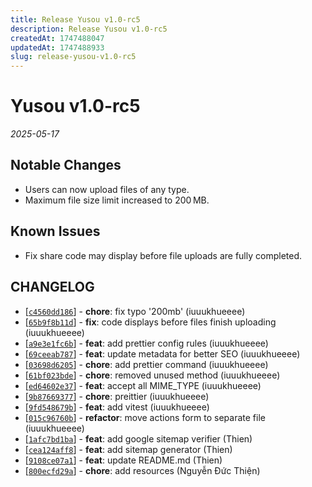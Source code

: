 ```yaml
---
title: Release Yusou v1.0-rc5
description: Release Yusou v1.0-rc5
createdAt: 1747488047
updatedAt: 1747488933
slug: release-yusou-v1.0-rc5
---
```


# Yusou v1.0-rc5

_2025-05-17_

## Notable Changes

- Users can now upload files of any type.
- Maximum file size limit increased to 200 MB.

## Known Issues

- Fix share code may display before file uploads are fully completed.

## CHANGELOG

- \[[`c4560dd186`](https://github.com/iuuukhueeee/Yusou/commit/c4560dd186)] - **chore**: fix typo '200mb' (iuuukhueeee)
- \[[`65b9f8b11d`](https://github.com/iuuukhueeee/Yusou/commit/65b9f8b11d)] - **fix**: code displays before files finish uploading (iuuukhueeee)
- \[[`a9e3e1fc6b`](https://github.com/iuuukhueeee/Yusou/commit/a9e3e1fc6b)] - **feat**: add prettier config rules (iuuukhueeee)
- \[[`69ceeab787`](https://github.com/iuuukhueeee/Yusou/commit/69ceeab787)] - **feat**: update metadata for better SEO (iuuukhueeee)
- \[[`03698d6205`](https://github.com/iuuukhueeee/Yusou/commit/03698d6205)] - **chore**: add prettier command (iuuukhueeee)
- \[[`61bf023bde`](https://github.com/iuuukhueeee/Yusou/commit/61bf023bde)] - **chore**: removed unused method (iuuukhueeee)
- \[[`ed64602e37`](https://github.com/iuuukhueeee/Yusou/commit/ed64602e37)] - **feat**: accept all MIME_TYPE (iuuukhueeee)
- \[[`9b87669377`](https://github.com/iuuukhueeee/Yusou/commit/9b87669377)] - **chore**: preittier (iuuukhueeee)
- \[[`9fd548679b`](https://github.com/iuuukhueeee/Yusou/commit/9fd548679b)] - **feat**: add vitest (iuuukhueeee)
- \[[`015c96760b`](https://github.com/iuuukhueeee/Yusou/commit/015c96760b)] - **refactor**: move actions form to separate file (iuuukhueeee)
- \[[`1afc7bd1ba`](https://github.com/iuuukhueeee/Yusou/commit/1afc7bd1ba)] - **feat**: add google sitemap verifier (Thien)
- \[[`cea124aff8`](https://github.com/iuuukhueeee/Yusou/commit/cea124aff8)] - **feat**: add sitemap generator (Thien)
- \[[`9108ce07a1`](https://github.com/iuuukhueeee/Yusou/commit/9108ce07a1)] - **feat**: update README.md (Thien)
- \[[`800ecfd29a`](https://github.com/iuuukhueeee/Yusou/commit/800ecfd29a)] - **chore**: add resources (Nguyễn Đức Thiện)
